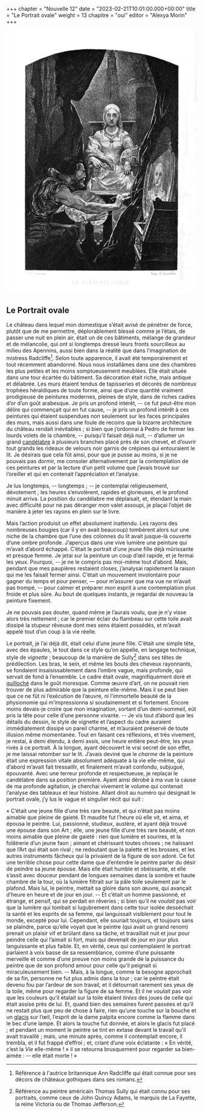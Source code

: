 +++
chapter = "Nouvelle 12"
date = "2023-02-21T10:01:00.000+00:00"
title = "Le Portrait ovale"
weight = 13
chapitre = "oui"
editor = "Alexya Morin"
+++

![image](/images/portraitovale.jpg)

## Le Portrait ovale

Le château dans lequel mon domestique s’était avisé de pénétrer de force, plutôt que de me permettre, déplorablement blessé comme je l’étais, de passer une nuit en plein air, était un de ces bâtiments, mélange de grandeur et de mélancolie, qui ont si longtemps dressé leurs fronts sourcilleux au milieu des Apennins, aussi bien dans la réalité que dans l’imagination de mistress Radcliffe[^1]. Selon toute apparence, il avait été temporairement et tout récemment abandonné. Nous nous installâmes dans une des chambres les plus petites et les moins somptueusement meublées. Elle était située dans une tour écartée du bâtiment. Sa décoration était riche, mais antique et délabrée. Les murs étaient tendus de tapisseries et décorés de nombreux trophées héraldiques de toute forme, ainsi que d’une quantité vraiment prodigieuse de peintures modernes, pleines de style, dans de riches cadres d’or d’un goût arabesque. Je pris un profond intérêt, -- ce fut peut-être mon délire qui commençait qui en fut cause, -- je pris un profond intérêt à ces peintures qui étaient suspendues non seulement sur les faces principales des murs, mais aussi dans une foule de recoins que la bizarre architecture du château rendait inévitables ; si bien que j’ordonnai à Pedro de fermer les lourds volets de la chambre, -- puisqu’il faisait déjà nuit, -- d’allumer un grand [candélabre](https://fr.wikipedia.org/wiki/Cand%C3%A9labre) à plusieurs branches placé près de son chevet, et d’ouvrir tout grands les rideaux de velours noir garnis de crépines qui entouraient le lit. Je désirais que cela fût ainsi, pour que je pusse au moins, si je ne pouvais pas dormir, me consoler alternativement par la contemplation de ces peintures et par la lecture d’un petit volume que j’avais trouvé sur l’oreiller et qui en contenait l’appréciation et l’analyse.

[^1]: Référence à l'autrice britannique Ann Radcliffe qui était connue pour ses décors de châteaux gothiques dans ses romans.

Je lus longtemps, -- longtemps ; -- je contemplai religieusement, dévotement ; les heures s’envolèrent, rapides et glorieuses, et le profond minuit arriva. La position du candélabre me déplaisait, et, étendant la main avec difficulté pour ne pas déranger mon valet assoupi, je plaçai l’objet de manière à jeter les rayons en plein sur le livre.

Mais l’action produisit un effet absolument inattendu. Les rayons des nombreuses bougies (car il y en avait beaucoup) tombèrent alors sur une niche de la chambre que l’une des colonnes du lit avait jusque-là couverte d’une ombre profonde. J’aperçus dans une vive lumière une peinture qui m’avait d’abord échappé. C’était le portrait d’une jeune fille déjà mûrissante et presque femme. Je jetai sur la peinture un coup d’œil rapide, et je fermai les yeux. Pourquoi, -- je ne le compris pas moi-même tout d’abord. Mais, pendant que mes paupières restaient closes, j’analysai rapidement la raison qui me les faisait fermer ainsi. C’était un mouvement involontaire pour gagner du temps et pour penser, — pour m’assurer que ma vue ne m’avait pas trompé, -- pour calmer et préparer mon esprit à une contemplation plus froide et plus sûre. Au bout de quelques instants, je regardai de nouveau la peinture fixement.

Je ne pouvais pas douter, quand même je l’aurais voulu, que je n’y visse alors très nettement ; car le premier éclair du flambeau sur cette toile avait dissipé la stupeur rêveuse dont mes sens étaient possédés, et m’avait appelé tout d’un coup à la vie réelle.

Le portrait, je l’ai déjà dit, était celui d’une jeune fille. C’était une simple tête, avec des épaules, le tout dans ce style qu’on appelle, en langage technique, style de *vignette* ; beaucoup de la manière de Sully[^2] dans ses têtes de prédilection. Les bras, le sein, et même les bouts des cheveux rayonnants, se fondaient insaisissablement dans l’ombre vague, mais profonde, qui servait de fond à l’ensemble. Le cadre était ovale, magnifiquement doré et [guilloché](https://fr.wiktionary.org/wiki/guilloch%C3%A9) dans le goût moresque. Comme œuvre d’art, on ne pouvait rien trouver de plus admirable que la peinture elle-même. Mais il se peut bien que ce ne fût ni l’exécution de l’œuvre, ni l’immortelle beauté de la physionomie qui m’impressionna si soudainement et si fortement. Encore moins devais-je croire que mon imagination, sortant d’un demi-sommeil, eût pris la tête pour celle d’une personne vivante. -- Je vis tout d’abord que les détails du dessin, le style de vignette et l’aspect du cadre auraient immédiatement dissipé un pareil charme, et m’auraient préservé de toute illusion même momentanée. Tout en faisant ces réflexions, et très vivement, je restai, à demi étendu, à demi assis, une heure entière peut-être, les yeux rivés à ce portrait. À la longue, ayant découvert le vrai secret de son effet, je me laissai retomber sur le lit. J’avais deviné que le *charme* de la peinture était une expression vitale absolument adéquate à la vie elle-même, qui d’abord m’avait fait tressaillir, et finalement m’avait confondu, subjugué, épouvanté. Avec une terreur profonde et respectueuse, je replaçai le candélabre dans sa position première. Ayant ainsi dérobé à ma vue la cause de ma profonde agitation, je cherchai vivement le volume qui contenait l’analyse des tableaux et leur histoire. Allant droit au numéro qui désignait le portrait ovale, j’y lus le vague et singulier récit qui suit :

[^2]: Référence au peintre américain Thomas Sully qui était connu pour ses portraits, comme ceux de John Quincy Adams, le marquis de La Fayette, la reine Victoria ou de Thomas Jefferson. 

« C’était une jeune fille d’une très rare beauté, et qui n’était pas moins aimable que pleine de gaieté. Et maudite fut l’heure où elle vit, et aima, et épousa le peintre. Lui, passionné, studieux, austère, et ayant déjà trouvé une épouse dans son Art ; elle, une jeune fille d’une très rare beauté, et non moins aimable que pleine de gaieté : rien que lumière et sourires, et la folâtrerie d’un jeune faon ; aimant et chérissant toutes choses ; ne haïssant que l’Art qui était son rival ; ne redoutant que la palette et les brosses, et les autres instruments fâcheux qui la privaient de la figure de son adoré. Ce fut une terrible chose pour cette dame que d’entendre le peintre parler du désir de peindre sa jeune épouse. Mais elle était humble et obéissante, et elle s’assit avec douceur pendant de longues semaines dans la sombre et haute chambre de la tour, où la lumière filtrait sur la pâle toile seulement par le plafond. Mais lui, le peintre, mettait sa gloire dans son œuvre, qui avançait d’heure en heure et de jour en jour. -- Et c’était un homme passionné, et étrange, et pensif, qui se perdait en rêveries ; si bien qu’il ne *voulait* pas voir que la lumière qui tombait si lugubrement dans cette tour isolée desséchait la santé et les esprits de sa femme, qui languissait visiblement pour tout le monde, excepté pour lui. Cependant, elle souriait toujours, et toujours sans se plaindre, parce qu’elle voyait que le peintre (qui avait un grand renom) prenait un plaisir vif et brûlant dans sa tâche, et travaillait nuit et jour pour peindre celle qui l’aimait si fort, mais qui devenait de jour en jour plus languissante et plus faible. Et, en vérité, ceux qui contemplaient le portrait parlaient à voix basse de sa ressemblance, comme d’une puissante merveille et comme d’une preuve non moins grande de la puissance du peintre que de son profond amour pour celle qu’il peignait si miraculeusement bien. -- Mais, à la longue, comme la besogne approchait de sa fin, personne ne fut plus admis dans la tour ; car le peintre était devenu fou par l’ardeur de son travail, et il détournait rarement ses yeux de la toile, même pour regarder la figure de sa femme. Et il ne *voulait* pas voir que les couleurs qu’il étalait sur la toile étaient *tirées* des joues de celle qui était assise près de lui. Et, quand bien des semaines furent passées et qu’il ne restait plus que peu de chose à faire, rien qu’une touche sur la bouche et un [glacis](https://fr.wikipedia.org/wiki/Glacis_(peinture)) sur l’œil, l’esprit de la dame palpita encore comme la flamme dans le bec d’une lampe. Et alors la touche fut donnée, et alors le glacis fut placé ; et pendant un moment le peintre se tint en extase devant le travail qu’il avait travaillé ; mais, une minute après, comme il contemplait encore, il trembla, et il fut frappé d’effroi ; et, criant d’une voix éclatante : « En vérité, c’est la *Vie* elle-même ! » il se retourna brusquement pour regarder sa bien-aimée : -- elle était morte ! »
